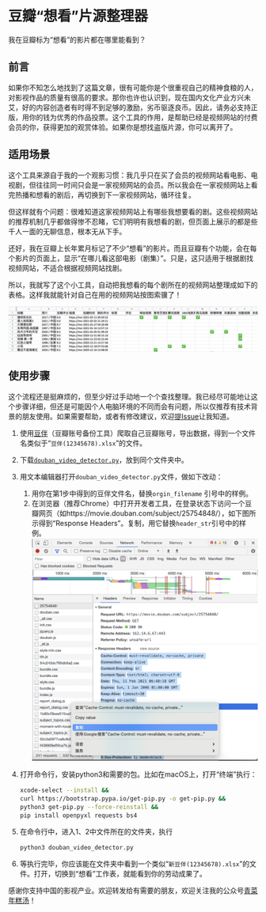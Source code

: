 # 豆瓣“想看”片源整理器
我在豆瓣标为“想看”的影片都在哪里能看到？

## 前言

如果你不知怎么地找到了这篇文章，很有可能你是个很重视自己的精神食粮的人，对影视作品的质量有很高的要求。那你也许也认识到，现在国内文化产业方兴未艾，好的内容创造者有时得不到足够的激励，劣币驱逐良币。因此，请务必支持正版，用你的钱为优秀的作品投票。这个工具的作用，是帮助已经是视频网站的付费会员的你，获得更加的观赏体验。如果你是想找盗版片源，你可以离开了。

## 适用场景

这个工具来源自于我的一个观影习惯：我几乎只在买了会员的视频网站看电影、电视剧，但往往同一时间只会是一家视频网站的会员。所以我会在一家视频网站上看完热播和想看的剧后，再切换到下一家视频网站，循环往复。

但这样就有个问题：很难知道这家视频网站上有哪些我想要看的剧。这些视频网站的推荐机制几乎都做得惨不忍睹，它们明明有我想看的剧，但页面上展示的都是些千人一面的无聊信息，根本无从下手。

还好，我在豆瓣上长年累月标记了不少“想看”的影片。而且豆瓣有个功能，会在每个影片的页面上，显示“在哪儿看这部电影（剧集）”。只是，这只适用于根据剧找视频网站，不适合根据视频网站找剧。

所以，我就写了这个小工具，自动把我想看的每个剧所在的视频网站整理成如下的表格。这样我就能针对自己在用的视频网站按图索骥了！

![](pics/1.png)

## 使用步骤

这个流程还是挺麻烦的，但至少好过手动地一个个查找整理。我已经尽可能地让这个步骤详细，但还是可能因个人电脑环境的不同而会有问题，所以仅推荐有技术背景的朋友使用。如果需要帮助，或者有修改建议，欢迎[提Issue](https://github.com/nblintao/douban-video-detector/issues/new/choose)让我知道。

1. 使用[豆伴](https://blog.doufen.org/posts/tofu-user-guide/)（豆瓣账号备份工具）爬取自己豆瓣账号，导出数据，得到一个文件名类似于“`豆伴(12345678).xlsx`”的文件。

2. 下载[`douban_video_detector.py`](https://github.com/nblintao/douban-video-detector/blob/main/douban_video_detector.py)，放到同个文件夹中。

3. 用文本编辑器打开`douban_video_detector.py`文件，做如下改动：

    1. 用你在第1步中得到的豆伴文件名，替换`orgin_filename` 引号中的样例。
    2. 在浏览器（推荐Chrome）中打开开发者工具，在登录状态下访问一个豆瓣网页（如https://movie.douban.com/subject/25754848/），如下图所示得到“Response Headers”。复制，用它替换`header_str`引号中的样例。![](pics/2.png)

4. 打开命令行，安装python3和需要的包。比如在macOS上，打开“终端”执行：

    ```sh
    xcode-select --install &&
    curl https://bootstrap.pypa.io/get-pip.py -o get-pip.py &&
    python3 get-pip.py --force-reinstall &&
    pip install openpyxl requests bs4
    ```

5. 在命令行中，进入1、2中文件所在的文件夹，执行
    ```sh
    python3 douban_video_detector.py
    ```
6. 等执行完毕，你应该能在文件夹中看到一个类似“`新豆伴(12345678).xlsx`”的文件。打开，切换到“想看”工作表，就能看到你的劳动成果了。



感谢你支持中国的影视产业。欢迎转发给有需要的朋友，欢迎关注我的公众号[青菜年糕汤](https://qcngt.com)！
